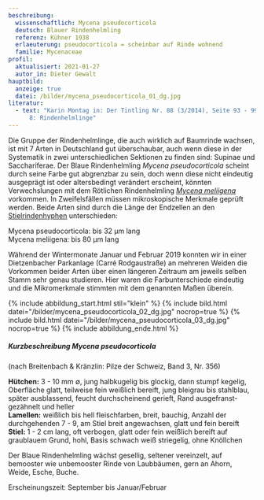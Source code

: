 ```yaml
---
beschreibung:
  wissenschaftlich: Mycena pseudocorticola
  deutsch: Blauer Rindenhelmling
  referenz: Kühner 1938
  erlaeuterung: pseudocorticola = scheinbar auf Rinde wohnend
  familie: Mycenaceae
profil:
  aktualisiert: 2021-01-27
  autor_in: Dieter Gewalt
hauptbild:
  anzeige: true
  datei: /bilder/mycena_pseudocorticola_01_dg.jpg
literatur:
  - text: "Karin Montag in: Der Tintling Nr. 88 (3/2014), Seite 93 - 99: Mycena Teil
      8: Rindenhelmlinge"
---
```

Die Gruppe der Rindenhelmlinge, die auch wirklich auf Baumrinde wachsen, ist mit 7 Arten in Deutschland gut überschaubar, auch wenn diese in der Systematik in zwei unterschiedlichen Sektionen zu finden sind: Supinae und  Sacchariferae. Der Blaue Rindenhelmling *Mycena pseudocorticola* scheint durch seine Farbe gut abgrenzbar zu sein, doch wenn diese nicht eindeutig ausgeprägt ist oder altersbedingt verändert erscheint, könnten Verwechslungen mit dem Rötlichen Rindenhelmling *[Mycena meliigena](/pilze/mycena-meliigena-rötlicher-rindenhelmling)* vorkommen. In Zweifelsfällen müssen mikroskopische Merkmale geprüft werden. Beide Arten sind durch die Länge der Endzellen an den [Stielrindenhyphen](Hyphen "Glossar") unterschieden:

Mycena pseudocorticola: bis 32 µm lang\
Mycena meliigena: bis 80 µm lang 

Während der Wintermonate Januar und Februar 2019 konnten wir in einer Dietzenbacher Parkanlage (Carré Rodgaustraße) an mehreren Weiden die Vorkommen beider Arten über einen längeren Zeitraum am jeweils selben Stamm sehr genau studieren. Hier waren die Farbunterschiede eindeutig und die Mikromerkmale stimmten mit dem genannten Maßen überein.

{% include abbildung_start.html stil="klein" %}
{% include bild.html datei="/bilder/mycena_pseudocorticola_02_dg.jpg" nocrop=true %}
{% include bild.html datei="/bilder/mycena_pseudocorticola_03_dg.jpg" nocrop=true %}
{% include abbildung_ende.html %}

##### Kurzbeschreibung *Mycena pseudocorticola*

(nach Breitenbach & Kränzlin: Pilze der Schweiz, Band 3, Nr. 356)

**Hütchen:**  3 - 10 mm ∅, jung halbkugelig bis glockig, dann stumpf kegelig, Oberfläche glatt, teilweise fein weißlich bereift, jung bleigrau bis stahlblau, später ausblassend, feucht durchscheinend gerieft, Rand ausgefranst-gezähnelt und heller\
**Lamellen:**  weißlich bis hell fleischfarben, breit, bauchig, Anzahl der durchgehenden 7 - 9, am Stiel breit angewachsen, glatt und fein bereift\
**Stiel:**  1 - 2 cm lang, oft verbogen, glatt oder fein weißlich bereift auf graublauem Grund, hohl, Basis schwach weiß striegelig, ohne Knöllchen

Der Blaue Rindenhelmling wächst gesellig, seltener vereinzelt, auf bemooster wie unbemooster Rinde von Laubbäumen, gern an Ahorn, Weide, Esche, Buche. 

Erscheinungszeit: September bis Januar/Februar